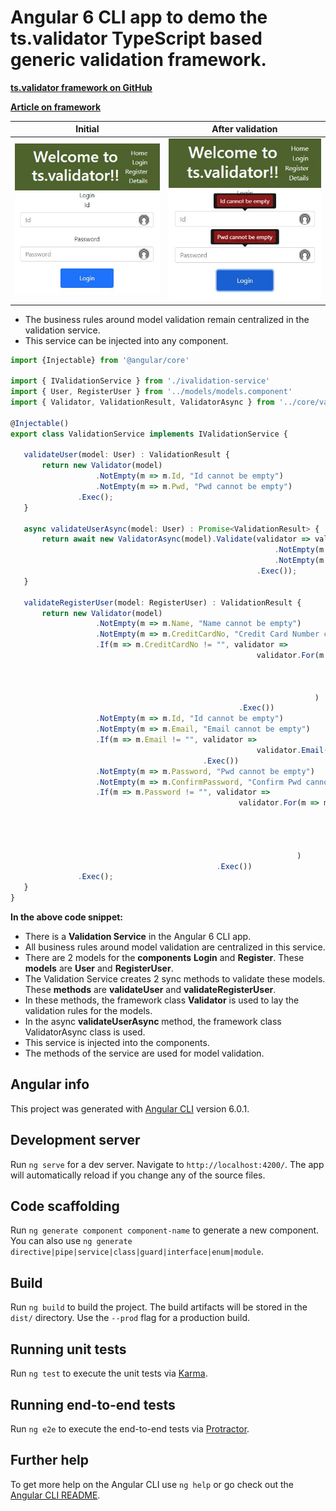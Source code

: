 # Angular 6 CLI app to demo the ts.validator TypeScript based generic validation framework.

[**ts.validator framework on GitHub**](https://github.com/VeritasSoftware/ts.validator)

[**Article on framework**](https://www.c-sharpcorner.com/article/ts-validator-typescript-based-generic-validation-framework/)

| Initial | After validation |
| --- | --- |
| ![Login initial](https://github.com/VeritasSoftware/ts-validator-app-angular6/blob/master/src/Login_1.jpg) | ![Login validation](https://github.com/VeritasSoftware/ts-validator-app-angular6/blob/master/src/Login_2.jpg) | 

*   The business rules around model validation remain centralized in the validation service.
*   This service can be injected into any component. 

 ```typescript
import {Injectable} from '@angular/core'

import { IValidationService } from './ivalidation-service'
import { User, RegisterUser } from '../models/models.component'
import { Validator, ValidationResult, ValidatorAsync } from '../core/validate';

@Injectable()
export class ValidationService implements IValidationService {
    
    validateUser(model: User) : ValidationResult {
        return new Validator(model)
                    .NotEmpty(m => m.Id, "Id cannot be empty")
                    .NotEmpty(m => m.Pwd, "Pwd cannot be empty")
                .Exec();
    }  

    async validateUserAsync(model: User) : Promise<ValidationResult> {
        return await new ValidatorAsync(model).Validate(validator => validator
                                                            .NotEmpty(m => m.Id, "Id cannot be empty")
                                                            .NotEmpty(m => m.Pwd, "Pwd cannot be empty")
                                                        .Exec());        
    }                           

    validateRegisterUser(model: RegisterUser) : ValidationResult {
        return new Validator(model)
                    .NotEmpty(m => m.Name, "Name cannot be empty")
                    .NotEmpty(m => m.CreditCardNo, "Credit Card Number cannot be empty")                    
                    .If(m => m.CreditCardNo != "", validator =>
                                                        validator.For(m => m.CreditCardNo, creditCardValidator =>
                                                                                                creditCardValidator.Length(13, 19, "Credit Card Number length is invalid")
                                                                                                                   .CreditCard("Credit Card Number is invalid")
                                                                                            .Exec()
                                                                     )                                                                
                                                    .Exec())
                    .NotEmpty(m => m.Id, "Id cannot be empty")
                    .NotEmpty(m => m.Email, "Email cannot be empty")
                    .If(m => m.Email != "", validator =>
                                                        validator.Email(m => m.Email, "Email is invalid")
                                            .Exec())
                    .NotEmpty(m => m.Password, "Pwd cannot be empty")
                    .NotEmpty(m => m.ConfirmPassword, "Confirm Pwd cannot be empty") 
                    .If(m => m.Password != "", validator =>
                                                    validator.For(m => m.Password, passwordValidator => 
                                                                                        passwordValidator.Matches("(?=.*?[0-9])(?=.*?[a-z])(?=.*?[A-Z])","Password strength is not valid")
                                                                                                         .Required((m, pwd) => pwd.length > 3, "Password length should be greater than 3") 
                                                                                                         .Required((m, pwd) => pwd == m.ConfirmPassword, "Password and Confirm Password are not the same")
                                                                                   .Exec()
                                                                 )
                                               .Exec())                    
                .Exec();
    }
}
```

**In the above code snippet:**

*   There is a **Validation Service** in the Angular 6 CLI app.
*   All business rules around model validation are centralized in this service.
*   There are 2 models for the **components** **Login** and **Register**. These **models** are **User** and **RegisterUser**.
*   The Validation Service creates 2 sync methods to validate these models. These **methods** are **validateUser** and **validateRegisterUser**.
*   In these methods, the framework class **Validator** is used to lay the validation rules for the models.
*   In the async **validateUserAsync** method, the framework class ValidatorAsync class is used.
*   This service is injected into the components.
*   The methods of the service are used for model validation.



## Angular info

This project was generated with [Angular CLI](https://github.com/angular/angular-cli) version 6.0.1.

## Development server

Run `ng serve` for a dev server. Navigate to `http://localhost:4200/`. The app will automatically reload if you change any of the source files.

## Code scaffolding

Run `ng generate component component-name` to generate a new component. You can also use `ng generate directive|pipe|service|class|guard|interface|enum|module`.

## Build

Run `ng build` to build the project. The build artifacts will be stored in the `dist/` directory. Use the `--prod` flag for a production build.

## Running unit tests

Run `ng test` to execute the unit tests via [Karma](https://karma-runner.github.io).

## Running end-to-end tests

Run `ng e2e` to execute the end-to-end tests via [Protractor](http://www.protractortest.org/).

## Further help

To get more help on the Angular CLI use `ng help` or go check out the [Angular CLI README](https://github.com/angular/angular-cli/blob/master/README.md).
